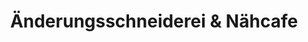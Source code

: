 ---
title: "Änderungsschneiderei & Nähcafe"
url: /koeln/aenderungsschneiderei-und-naehcafe/
shop: Schneiderei
---